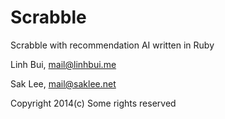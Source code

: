 Scrabble
========

Scrabble with recommendation AI written in Ruby

Linh Bui, mail@linhbui.me

Sak Lee, mail@saklee.net

Copyright 2014(c) Some rights reserved
